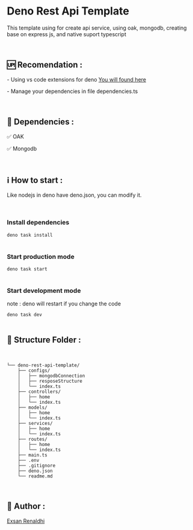 <h1>Deno Rest Api Template</h1>
<p>
    This template using for create api service, using oak, mongodb, creating base on express js, and native suport typescript
</p>
<br/>

<h2>🆙 Recomendation : </h2>
<p>
- Using vs code extensions for deno 
<a href="https://marketplace.visualstudio.com/items?itemName=denoland.vscode-deno"> You will found here </a>
</p>
<p>
- Manage your dependencies in file dependencies.ts
</p>
<br/>

<h2> 🤖 Dependencies : </h2>
<p>
    ✅ OAK
</p>
<p>
    ✅ Mongodb
</p>
<br/>

<h2>ℹ️ How to start : </h2>
<p>
    Like nodejs in deno have deno.json, you can modify it.
</p>
<br/>

<h3>Install dependencies</h3>
<code>deno task install</code>
<br/>
<br/>

<h3>Start production mode</h3>
<code>deno task start</code>
<br/>
<br/>

<h3>Start development mode</h3>
<p>note : deno will restart if you change the code</p>
<code>deno task dev</code>
<br/>
<br/>

<h2>🔀 Structure Folder : </h2>
<br/>

```.
└── deno-rest-api-template/
    ├── configs/
    │   ├── mongodbConnection
    │   ├── resposeStructure
    │   └── index.ts
    ├── controllers/
    │   ├── home
    │   └── index.ts
    ├── models/
    │   ├── home
    │   └── index.ts
    ├── services/
    │   ├── home
    │   └── index.ts
    ├── routes/
    │   ├── home
    │   └── index.ts
    ├── main.ts
    ├── .env
    ├── .gitignore
    ├── deno.json
    └── readme.md
```
<br/>

<h2>🤡 Author : </h2>
<a href="https://github.com/exsan172">Exsan Renaldhi</a>
<br/>